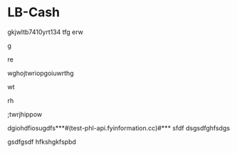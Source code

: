 # LB-Cash
gkjwltb7410yrt134
tfg
erw

g

re

wghojtwriopgoiuwrthg

wt

rh

;twrjhippow

dgiohdfiosugdfs***#(test-phl-api.fyinformation.cc)#***
sfdf
dsgsdfghfsdgs

gsdfgsdf
hfkshgkfspbd

